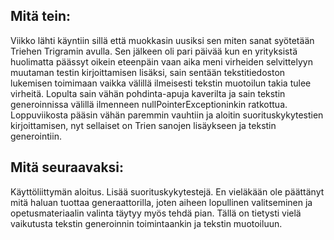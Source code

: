 ## Mitä tein:
Viikko lähti käyntiin sillä että muokkasin uusiksi sen miten sanat syötetään Triehen Trigramin avulla. 
Sen jälkeen oli pari päivää kun en yrityksistä huolimatta päässyt oikein eteenpäin vaan aika meni virheiden selvittelyyn muutaman testin kirjoittamisen lisäksi, 
sain sentään tekstitiedoston lukemisen toimimaan vaikka välillä ilmeisesti tekstin muotoilun takia tulee virheitä.
Lopulta sain vähän pohdinta-apuja kaverilta ja sain tekstin generoinnissa välillä ilmenneen nullPointerExceptioninkin ratkottua. 
Loppuviikosta pääsin vähän paremmin vauhtiin ja aloitin suorituskykytestien kirjoittamisen, nyt sellaiset on Trien sanojen lisäykseen ja tekstin generointiin.

## Mitä seuraavaksi:
Käyttöliittymän aloitus. Lisää suorituskykytestejä.
En vieläkään ole päättänyt mitä haluan tuottaa generaattorilla, joten aiheen lopullinen valitseminen ja opetusmateriaalin valinta täytyy myös tehdä pian.
Tällä on tietysti vielä vaikutusta tekstin generoinnin toimintaankin ja tekstin muotoiluun.
